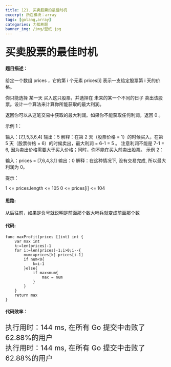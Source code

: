 ```yaml
---
title: 121. 买卖股票的最佳时机
excerpt: 所在模块：array
tags: [golang,array]
categories: 力扣刷题
banner_img: /img/壁纸.jpg
---
```


### <font size=6px>买卖股票的最佳时机</font>

#### 题目描述：

给定一个数组 prices ，它的第 i 个元素 prices[i] 表示一支给定股票第 i 天的价格。

你只能选择 某一天 买入这只股票，并选择在 未来的某一个不同的日子 卖出该股票。设计一个算法来计算你所能获取的最大利润。

返回你可以从这笔交易中获取的最大利润。如果你不能获取任何利润，返回 0 。

 

示例 1：

输入：[7,1,5,3,6,4]
输出：5
解释：在第 2 天（股票价格 = 1）的时候买入，在第 5 天（股票价格 = 6）的时候卖出，最大利润 = 6-1 = 5 。
     注意利润不能是 7-1 = 6, 因为卖出价格需要大于买入价格；同时，你不能在买入前卖出股票。
示例 2：

输入：prices = [7,6,4,3,1]
输出：0
解释：在这种情况下, 没有交易完成, 所以最大利润为 0。


提示：

1 <= prices.length <= 105
0 <= prices[i] <= 104

#### 思路:

从后往前，如果是负号就说明是前面那个数大哨兵就变成前面那个数

#### 代码:

```golang
func maxProfit(prices []int) int {
    var max int
    k:=len(prices)-1
    for i:=len(prices)-1;i>0;i--{
        num:=prices[k]-prices[i-1]
        if num<0{
            k=i-1
        }else{
            if max<num{
                max = num
            }
        }
    }
    return max
}
```

#### 代码效率：

<p class="note note-primary"; style="font-size:22px">
   执行用时：144 ms, 在所有 Go 提交中击败了62.88%的用户<br>
   执行用时：144 ms, 在所有 Go 提交中击败了62.88%的用户
</p>

